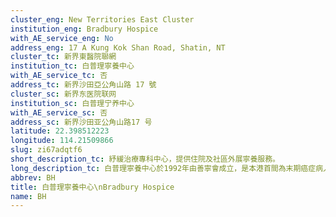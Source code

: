 ```yaml
---
cluster_eng: New Territories East Cluster
institution_eng: Bradbury Hospice
with_AE_service_eng: No
address_eng: 17 A Kung Kok Shan Road, Shatin, NT
cluster_tc: 新界東醫院聯網
institution_tc: 白普理寧養中心
with_AE_service_tc: 否
address_tc: 新界沙田亞公角山路 17 號
cluster_sc: 新界东医院联网
institution_sc: 白普理宁养中心
with_AE_service_sc: 否
address_sc: 新界沙田亚公角山路17 号
latitude: 22.398512223
longitude: 114.21509866
slug: zi67adqtf6
short_description_tc: 紓緩治療專科中心，提供住院及社區外展寧養服務。
long_description_tc: 白普理寧養中心於1992年由善寧會成立，是本港首間為末期癌症病人提供專科寧養護理的院舍。除了以治療和護理方式紓緩病人痛楚外，院舍更在病房、甚至病人家中，提供情緒和心靈上的支援；同時與其他醫院合作，確保病人得到持續的照顧。此外，院舍亦為病人家屬提供全面的喪親輔導服務。
abbrev: BH
title: 白普理寧養中心\nBradbury Hospice
name: BH
---
```

